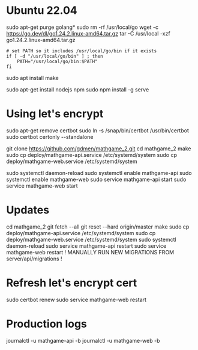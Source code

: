# Ubuntu 22.04
sudo apt-get purge golang*
sudo rm -rf /usr/local/go
wget -c https://go.dev/dl/go1.24.2.linux-amd64.tar.gz
tar -C /usr/local -xzf go1.24.2.linux-amd64.tar.gz
```
# set PATH so it includes /usr/local/go/bin if it exists
if [ -d "/usr/local/go/bin" ] ; then
    PATH="/usr/local/go/bin:$PATH"
fi
```
sudo apt install make

sudo apt-get install nodejs npm
sudo npm install -g serve

# Using let's encrypt
sudo apt-get remove certbot
sudo ln -s /snap/bin/certbot /usr/bin/certbot
sudo certbot certonly --standalone

git clone https://github.com/gdmen/mathgame_2.git
cd mathgame_2
make
sudo cp deploy/mathgame-api.service /etc/systemd/system
sudo cp deploy/mathgame-web.service /etc/systemd/system

sudo systemctl daemon-reload
sudo systemctl enable mathgame-api
sudo systemctl enable mathgame-web
sudo service mathgame-api start
sudo service mathgame-web start

# Updates
cd mathgame_2
git fetch --all
git reset --hard origin/master
make
sudo cp deploy/mathgame-api.service /etc/systemd/system
sudo cp deploy/mathgame-web.service /etc/systemd/system
sudo systemctl daemon-reload
sudo service mathgame-api restart
sudo service mathgame-web restart
! MANUALLY RUN NEW MIGRATIONS FROM server/api/migrations !

# Refresh let's encrypt cert
sudo certbot renew
sudo service mathgame-web restart

# Production logs
journalctl -u mathgame-api -b
journalctl -u mathgame-web -b
